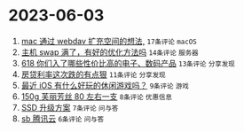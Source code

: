 # 2023-06-03

1. [mac 通过 webdav 扩充空间的想法,](https://www.v2ex.com/t/945402) `17条评论` `macOS`
1. [主机 swap 满了，有好的优化方法吗](https://www.v2ex.com/t/945397) `14条评论` `服务器`
1. [618 你们入了哪些性价比高的电子、数码产品](https://www.v2ex.com/t/945412) `13条评论` `分享发现`
1. [房贷利率这次跌的有点狠](https://www.v2ex.com/t/945439) `11条评论` `分享发现`
1. [最近 iOS 有什么好玩的休闲游戏吗？](https://www.v2ex.com/t/945400) `9条评论` `游戏`
1. [150g 芙丽芳丝 80 左右一支](https://www.v2ex.com/t/945421) `8条评论` `优惠信息`
1. [SSD 升级方案](https://www.v2ex.com/t/945398) `7条评论` `问与答`
1. [sb 腾讯云](https://www.v2ex.com/t/945418) `6条评论` `问与答`
